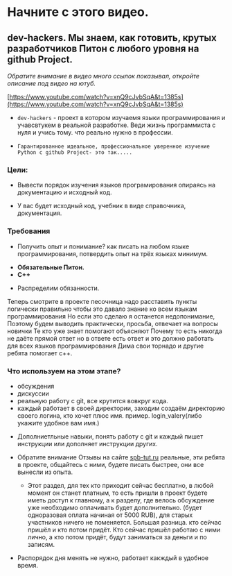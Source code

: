 # Начните с этого видео.

## dev-hackers. Мы знаем, как готовить, крутых разработчиков Питон с любого уровня на github Project.

*Обратите внимание в видео много ссылок показывал, откройте описание под видео на ютуб.*

[https://www.youtube.com/watch?v=xnQ9cJvbSqA&t=1385s](https://www.youtube.com/watch?v=xnQ9cJvbSqA&t=1385s)

* `dev-hackers` - проект в котором изучаемя языки программирования и учавсвтукем в реальной разработке. Веди жизнь программиста с нуля и учись тому. что реально нужно в профессии.

* `Гарантированное идеальное, профессиональное уверенное изучение Python с github Project- это так.....`

###  Цели:
*  Вывести порядок изучения языков програмирования опираясь на документацию и исходный код.

*  У вас будет исходный код, учебник в виде справочника, документация.

### Требования

*  Получить опыт и понимание? как писать на любом языке программирования, потвердить опыт на трёх языках минимум.

- **Обязательные Питон.**
- **С++**

*  Распределим обязанности.

Теперь смотрите в проекте песочница надо расставить пункты логически правильно чтобы это давало знание ко всем языкам программирования Но если это сделаю я останется недопонимание, Поэтому будем выводить практически, просьба, отвечает на вопросы новички Те кто уже знает помогают объясняют Почему то есть никогда не даёте прямой ответ но в ответе есть ответ и это должно работать для всех языков программирования Дима свои торнадо и другие ребята помогает c++.

### Что используем на этом этапе?

- обсуждения
- дискуссии
- реальную работу с git, все крутится вовкруг кода.
- каждый работает в своей директории, заходим создаём директорию своего логина, кто хочет плюс имя. пример. login_valery(либо укажите удобное вам имя.)

*  Дополниетльные навыки, понять работу с git и каждый пишет инструкции или дополняет инструкции других.

* Обратите внимание Отзывы на сайте [spb-tut.ru](https://spb-tut.ru/reviews-spb/category/course-reviews/) реальные, эти ребята  в проекте, общайтесь с ними, будете писать быстрее, они все вынесли из опыта.

 
 
  * Этот раздел, для тех кто приходит сейчас бесплатно, в любой момент он станет платным, то есть пришли в проект будете иметь доступ к главному, а к разделу, где велось обсуждение уже необходимо оплачивать будет дополнительно. (будет одноразовая оплата начиная от 5000 RUB), для старых участников ничего не поменяется. Большая разница. кто сейчас пришёл и кто потом придёт. Кто сейчас пришёл работаю с ними лично, а кто потом придёт, будут заниматься за деньги и по записям.

 * Распорядок дня менять не нужно, работает какждый в удобное время.